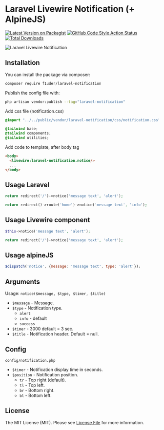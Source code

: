 # Laravel Livewire Notification (+ AlpineJS)

[![Latest Version on Packagist](https://img.shields.io/packagist/v/f1uder/laravel-notification.svg?style=flat-square)](https://packagist.org/packages/f1uder/laravel-notification)
[![GitHub Code Style Action Status](https://img.shields.io/github/workflow/status/f1uder/laravel-notification/Fix%20PHP%20code%20style%20issues?label=code%20style)](https://github.com/f1uder/laravel-notification/actions?query=workflow%3A"Fix+PHP+code+style+issues"+branch%3Amain)
[![Total Downloads](https://img.shields.io/packagist/dt/f1uder/laravel-notification.svg?style=flat-square)](https://packagist.org/packages/f1uder/laravel-notification)

<img alt="Laravel Livewire Notification" src="https://nrox.ru/images/laravel-notification.jpg" />


## Installation

You can install the package via composer:

```bash
composer require f1uder/laravel-notification
```

Publish the config file with:

```bash
php artisan vendor:publish --tag="laravel-notification"
```

Add css file (notification.css)
```css
@import "../../public/vendor/laravel-notification/css/notification.css";

@tailwind base;
@tailwind components;
@tailwind utilities;
```

Add code to template, after body tag

```html
<body>
  <livewire:laravel-notification.notice/>
  ...
</body>
```

## Usage Laravel

```php
return redirect('/')->notice('message text', 'alert');
```

```php
return redirect()->route('home')->notice('message text', 'info');
```

## Usage Livewire component

```php
$this->notice('message text', 'alert');
```

```php
return redirect('/')->notice('message text', 'alert');
```

## Usage alpineJS

```js
$dispatch('notice', {message: 'message text', type: 'alert'});
```
## Arguments

Usage: `notice($message, $type, $timer, $title)`
* `$message` - Message.
* `$type` - Notification type.
    * `alert`
    * `info` - default
    * `success`
* `$timer` - 3000 default = 3 sec.
* `$title` - Notification header. Default = null.

## Config
`config/notification.php`
* `$timer` - Notification display time in seconds.
* `$position` - Notification position.
  * `tr` - Top right (default).
  * `tl` - Top left.
  * `br` - Bottom right.
  * `bl` - Bottom left.

## License

The MIT License (MIT). Please see [License File](LICENSE.md) for more information.
